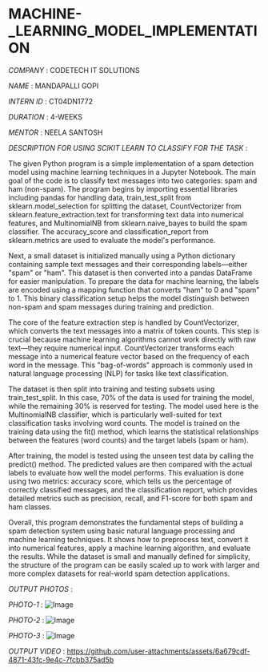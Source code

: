 # MACHINE-_LEARNING_MODEL_IMPLEMENTATION


*COMPANY* : CODETECH IT SOLUTIONS

*NAME* : MANDAPALLI GOPI

*INTERN ID* : CT04DN1772

*DURATION* : 4-WEEKS

*MENTOR* : NEELA SANTOSH

*DESCRIPTION FOR USING SCIKIT LEARN TO CLASSIFY FOR THE TASK* :


The given Python program is a simple implementation of a spam detection model using machine learning techniques in a Jupyter Notebook. The main goal of the code is to classify text messages into two categories: spam and ham (non-spam). The program begins by importing essential libraries including pandas for handling data, train_test_split from sklearn.model_selection for splitting the dataset, CountVectorizer from sklearn.feature_extraction.text for transforming text data into numerical features, and MultinomialNB from sklearn.naive_bayes to build the spam classifier. The accuracy_score and classification_report from sklearn.metrics are used to evaluate the model's performance.

Next, a small dataset is initialized manually using a Python dictionary containing sample text messages and their corresponding labels—either "spam" or "ham". This dataset is then converted into a pandas DataFrame for easier manipulation. To prepare the data for machine learning, the labels are encoded using a mapping function that converts "ham" to 0 and "spam" to 1. This binary classification setup helps the model distinguish between non-spam and spam messages during training and prediction.

The core of the feature extraction step is handled by CountVectorizer, which converts the text messages into a matrix of token counts. This step is crucial because machine learning algorithms cannot work directly with raw text—they require numerical input. CountVectorizer transforms each message into a numerical feature vector based on the frequency of each word in the message. This "bag-of-words" approach is commonly used in natural language processing (NLP) for tasks like text classification.

The dataset is then split into training and testing subsets using train_test_split. In this case, 70% of the data is used for training the model, while the remaining 30% is reserved for testing. The model used here is the MultinomialNB classifier, which is particularly well-suited for text classification tasks involving word counts. The model is trained on the training data using the fit() method, which learns the statistical relationships between the features (word counts) and the target labels (spam or ham).

After training, the model is tested using the unseen test data by calling the predict() method. The predicted values are then compared with the actual labels to evaluate how well the model performs. This evaluation is done using two metrics: accuracy score, which tells us the percentage of correctly classified messages, and the classification report, which provides detailed metrics such as precision, recall, and F1-score for both spam and ham classes.

Overall, this program demonstrates the fundamental steps of building a spam detection system using basic natural language processing and machine learning techniques. It shows how to preprocess text, convert it into numerical features, apply a machine learning algorithm, and evaluate the results. While the dataset is small and manually defined for simplicity, the structure of the program can be easily scaled up to work with larger and more complex datasets for real-world spam detection applications.


*OUTPUT PHOTOS* :

*PHOTO-1* :
![Image](https://github.com/user-attachments/assets/75ae6b77-9376-4a0a-be79-9337b9b4d540)

*PHOTO-2* :
![Image](https://github.com/user-attachments/assets/b958b859-13c2-445d-a100-0c2380426b73)

*PHOTO-3* :
![Image](https://github.com/user-attachments/assets/6345a7aa-b05b-49f3-ba8d-933c79e7066f)


*OUTPUT VIDEO* :
https://github.com/user-attachments/assets/6a679cdf-4871-43fc-9e4c-7fcbb375ad5b








